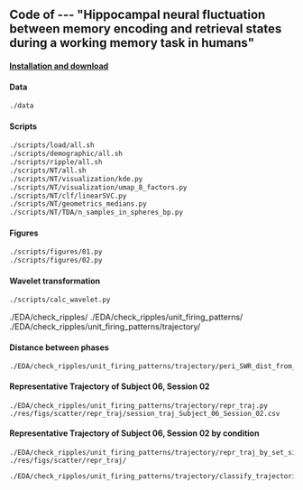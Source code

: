 ## Code of --- "Hippocampal neural fluctuation between memory encoding and retrieval states during a working memory task in humans"

#### [Installation and download](./docs/installation.md)

#### Data

``` bash
./data
```


#### Scripts
```bash
./scripts/load/all.sh
./scripts/demographic/all.sh
./scripts/ripple/all.sh
./scripts/NT/all.sh
./scripts/NT/visualization/kde.py
./scripts/NT/visualization/umap_8_factors.py
./scripts/NT/clf/linearSVC.py
./scripts/NT/geometrics_medians.py
./scripts/NT/TDA/n_samples_in_spheres_bp.py


```

#### Figures

``` bash
./scripts/figures/01.py
./scripts/figures/02.py
```
















#### Wavelet transformation

``` bash
./scripts/calc_wavelet.py
```









./EDA/check_ripples/
./EDA/check_ripples/unit_firing_patterns/
./EDA/check_ripples/unit_firing_patterns/trajectory/


#### Distance between phases
```
./EDA/check_ripples/unit_firing_patterns/trajectory/peri_SWR_dist_from_P_dev.py
```

#### Representative Trajectory of Subject 06, Session 02
```
./EDA/check_ripples/unit_firing_patterns/trajectory/repr_traj.py
./res/figs/scatter/repr_traj/session_traj_Subject_06_Session_02.csv
```

#### Representative Trajectory of Subject 06, Session 02 by condition
```
./EDA/check_ripples/unit_firing_patterns/trajectory/repr_traj_by_set_size_and_task_type.py 
./res/figs/scatter/repr_traj/

./EDA/check_ripples/unit_firing_patterns/trajectory/classify_trajectories.py 


```


